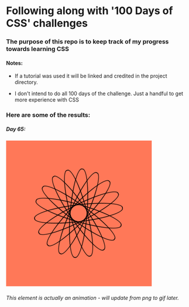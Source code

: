# Following along with '100 Days of CSS' challenges

### The purpose of this repo is to keep track of my progress towards learning CSS

#### Notes:
  - If a tutorial was used it will be linked and credited in the project directory.

  - I don't intend to do all 100 days of the challenge. Just a handful to get more experience with CSS


  ### Here are some of the results:
  ##### Day 65:
  ![Day 65 CSS animation](D65/D65Image.png?)
   ###### This element is actually an animation - will update from png to gif later.
